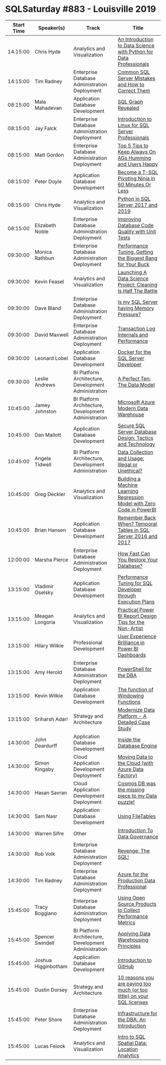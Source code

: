 # SQLSaturday #883 - Louisville 2019
Start Time|Speaker(s)|Track|Title
---|---|---|---
14:15:00|Chris Hyde|Analytics and Visualization|[An Introduction to Data Science with Python for Data Professionals](94699.md)
14:15:00|Tim Radney|Enterprise Database Administration  Deployment|[Common SQL Server Mistakes and How to Correct Them](94750.md)
08:15:00|Mala Mahadevan|Application  Database Development|[SQL Graph Revealed](90884.md)
08:15:00|Jay Falck|Enterprise Database Administration  Deployment|[Introduction to Linux for SQL Server Professionals](90918.md)
08:15:00|Matt Gordon|Enterprise Database Administration  Deployment|[Top 5 Tips to Keep Always On AGs Humming and Users Happy](92886.md)
08:15:00|Peter Doyle|Application  Database Development|[Become a T-SQL Pivoting Ninja in 60 Minutes Or Less](93656.md)
08:15:00|Chris Hyde|Analytics and Visualization|[Python in SQL Server 2017 and 2019](93873.md)
08:15:00|Elizabeth Noble|Enterprise Database Administration  Deployment|[Improving Database Code Quality with Unit Tests](96235.md)
09:30:00|Monica Rathbun|Enterprise Database Administration  Deployment|[Performance Tuning, Getting the Biggest Bang for Your Buck](90911.md)
09:30:00|Kevin Feasel|Analytics and Visualization|[Launching A Data Science Project:  Cleaning Is Half The Battle](91168.md)
09:30:00|Dave Bland|Enterprise Database Administration  Deployment|[Is my SQL Server having Memory Pressure?](91385.md)
09:30:00|David Maxwell|Enterprise Database Administration  Deployment|[Transaction Log Internals and Performance](91755.md)
09:30:00|Leonard Lobel|Application  Database Development|[Docker for the SQL Server Developer](94115.md)
09:30:00|Leslie Andrews|BI Platform Architecture, Development  Administration|[A Perfect Ten: The Data Model](94412.md)
10:45:00|Jamey Johnston|BI Platform Architecture, Development  Administration|[Microsoft Azure Modern Data Warehouse](91075.md)
10:45:00|Dan Mallott|Application  Database Development|[Secure SQL Server Database Design: Tactics and Technology](91311.md)
10:45:00|Angela Tidwell|BI Platform Architecture, Development  Administration|[Data Collection and Usage: Illegal or Unethical?](92210.md)
10:45:00|Greg Deckler|Analytics and Visualization|[Building a Machine Learning Regression Model with Zero Code in PowerBI](93024.md)
10:45:00|Brian Hansen|Application  Database Development|[Remember Back When?  Temporal Tables in SQL Server 2016 and 2017](94708.md)
12:00:00|Marsha Pierce|Enterprise Database Administration  Deployment|[How Fast Can You Restore Your Database?](96411.md)
13:15:00|Vladimir Oselsky|Application  Database Development|[Performance Tuning for SQL Developer through Execution Plans](91000.md)
13:15:00|Meagan Longoria|Analytics and Visualization|[Practical Power BI Report Design Tips for the Non-Artist](91259.md)
13:15:00|Hilary Wilkie|Professional Development|[User Experience Brilliance in Power BI Dashboards](93699.md)
13:15:00|Amy Herold|Enterprise Database Administration  Deployment|[PowerShell for the DBA](93857.md)
13:15:00|Kevin Wilkie|Application  Database Development|[The function of Windowing Functions](94031.md)
13:15:00|Sriharsh Adari|Strategy and Architecture|[Modernize Data Platform -  A Detailed Case Study](94710.md)
14:30:00|John Deardurff|Application  Database Development|[Inside the Database Engine](90908.md)
14:30:00|Simon Kingaby|Cloud Application Development  Deployment|[Moving Data to the Cloud (with Azure Data Factory)](90957.md)
14:30:00|Hasan Savran|Cloud Application Development  Deployment|[Cosmos DB was the missing piece to my Data puzzle!](91590.md)
14:30:00|Sam Nasr|Application  Database Development|[Using FileTables](92445.md)
14:30:00|Warren Sifre|Other|[Introduction To Data Governance](93357.md)
14:30:00|Rob Volk|Enterprise Database Administration  Deployment|[Revenge: The SQL!](94660.md)
14:30:00|Tim Radney|Enterprise Database Administration  Deployment|[Azure for the Production Data Professional](94751.md)
15:45:00|Tracy Boggiano|Enterprise Database Administration  Deployment|[Using Open Source Products to Collect Performance Metrics](90932.md)
15:45:00|Spencer Swindell|BI Platform Architecture, Development  Administration|[Applying Data Warehousing Principles](91011.md)
15:45:00|Joshua Higginbotham|Application  Database Development|[Introduction to GitHub](91345.md)
15:45:00|Dustin Dorsey|Strategy and Architecture|[10 reasons you are paying too much (or too little) on your SQL licenses](93318.md)
15:45:00|Peter Shore|Enterprise Database Administration  Deployment|[Infrastructure for the DBA: An Introduction](94386.md)
15:45:00|Lucas Feiock|Analytics and Visualization|[Intro to SQL Spatial Data: Location Analytics](94738.md)
